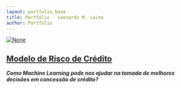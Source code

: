 ```yaml
---
layout: portfolio_base
title: Portfólio - Leonardo M. Laino
author: Portfólio
---
```


<div class="container">
  <div id="Item 1" class="portfolio-item">
    <a href="{{ site.baseurl }}/2024/04/14/credit-scoring-ml.html" class="portfolio-link" target="_blank">
      <img src="{{ site.baseurl }}/assets/images/credit_score.jpg" class="img-responsive img-centered" alt="None">
    </a>
    <div class="portfolio-caption">
      <h2><a href="{{ site.baseurl }}/2024/04/14/credit-scoring-ml.html" class="link-h2" target="_blank">Modelo de Risco de Crédito</a></h2>
      <p class="text-muted"><i><b>Como Machine Learning pode nos ajudar na tomada de melhores decisões em concessão de crédito?</b></i></p>
    </div>
  </div>
</div>


<!--
  <div id= "Item 2" class="portfolio-item">
    <a href="#" class="portfolio-link"> <img src="/assets/images/alpaca_1_1.jpeg" class="img-responsive img-centered" alt="None">
    </a>
    <div class="portfolio-caption">
      <h2>Test Header</h2>
      <p class="text-muted">Flavour Text!</p>
    </div>
  </div>

  <div id= "Item 3" class="portfolio-item">
    <a href="#" class="portfolio-link"> <img src="/assets/images/alpaca_1_1.jpeg" class="img-responsive img-centered" alt="None">
    </a>
    <div class="portfolio-caption">
      <h2>Test Header</h2>
      <p class="text-muted">Flavour Text!</p>
    </div>
  </div>

  <div id= "Item 4" class="portfolio-item">
    <a href="#" class="portfolio-link"> <img src="/assets/images/alpaca_1_1.jpeg" class="img-responsive img-centered" alt="None">
    </a>
    <div class="portfolio-caption">
      <h2>Test Header</h2>
      <p class="text-muted">Flavour Text!</p>
    </div>
  </div>

  <div id= "Item 5" class="portfolio-item">
    <a href="#" class="portfolio-link"> <img src="/assets/images/alpaca_1_1.jpeg" class="img-responsive img-centered" alt="None">
    </a>
    <div class="portfolio-caption">
      <h2>Test Header</h2>
      <p class="text-muted">Flavour Text!</p>
    </div>
  </div>

  <div id= "Item 6" class="portfolio-item">
    <a href="#" class="portfolio-link"> <img src="/assets/images/alpaca_1_1.jpeg" class="img-responsive img-centered" alt="None">
    </a>
    <div class="portfolio-caption">
      <h2>Test Header</h2>
      <p class="text-muted">Flavour Text!</p>
    </div>
  </div>

  <div id= "Item 6" class="portfolio-item">
    <a href="#" class="portfolio-link"> <img src="/assets/images/alpaca_1_1.jpeg" class="img-responsive img-centered" alt="None">
    </a>
    <div class="portfolio-caption">
      <h2>Test Header</h2>
      <p class="text-muted">Flavour Text!</p>
    </div>
  </div>

  <div id= "Item 6" class="portfolio-item">
    <a href="#" class="portfolio-link"> <img src="/assets/images/alpaca_1_1.jpeg" class="img-responsive img-centered" alt="None">
    </a>
    <div class="portfolio-caption">
      <h2>Test Header</h2>
      <p class="text-muted">Flavour Text!</p>
    </div>
  </div>

  <div id= "Item 6" class="portfolio-item">
    <a href="#" class="portfolio-link"> <img src="/assets/images/alpaca_1_1.jpeg" class="img-responsive img-centered" alt="None">
    </a>
    <div class="portfolio-caption">
      <h2>Test Header</h2>
      <p class="text-muted">Flavour Text!</p>
    </div>
  </div>

-->